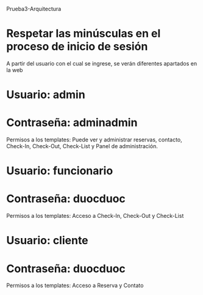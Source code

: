 Prueba3-Arquitectura

# Respetar las minúsculas en el proceso de inicio de sesión
  A partir del usuario con el cual se ingrese, se verán diferentes apartados en la web

# Usuario: admin
# Contraseña: adminadmin
 Permisos a los templates: Puede ver y administrar reservas, contacto, Check-In, Check-Out, Check-List y Panel de administración.

# Usuario: funcionario
# Contraseña: duocduoc
  Permisos a los templates: Acceso a Check-In, Check-Out y Check-List

# Usuario: cliente
# Contraseña: duocduoc 
  Permisos a los templates: Acceso a Reserva y Contato
